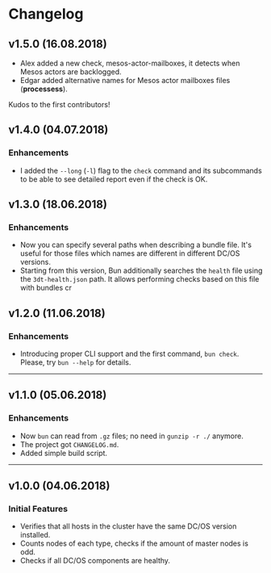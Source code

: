 # Changelog

## v1.5.0 (16.08.2018)

* Alex added a new check, mesos-actor-mailboxes, it detects when Mesos actors are backlogged.
* Edgar added alternative names for Mesos actor mailboxes files (__processess__).

Kudos to the first contributors!

## v1.4.0 (04.07.2018)

### Enhancements

* I added the `--long` (`-l`) flag to the `check` command and its subcommands to be able to see detailed report even if the check is OK.

## v1.3.0 (18.06.2018)

### Enhancements

* Now you can specify several paths when describing a bundle file. It's useful for those files which names are different in different DC/OS versions.
* Starting from this version, Bun additionally searches the `health` file using the `3dt-health.json` path. It allows performing checks based on this file with bundles cr

## v1.2.0 (11.06.2018)

### Enhancements

* Introducing proper CLI support and the first command, `bun check`. Please, 
  try `bun --help` for details. 

---

## v1.1.0 (05.06.2018)

### Enhancements

* Now `bun` can read from `.gz` files; no need in `gunzip -r ./` anymore.
* The project got `CHANGELOG.md`.
* Added simple build script.

---

## v1.0.0 (04.06.2018)

### Initial Features

* Verifies that all hosts in the cluster have the same DC/OS version installed.
* Counts nodes of each type, checks if the amount of master nodes is odd.
* Checks if all DC/OS components are healthy.
